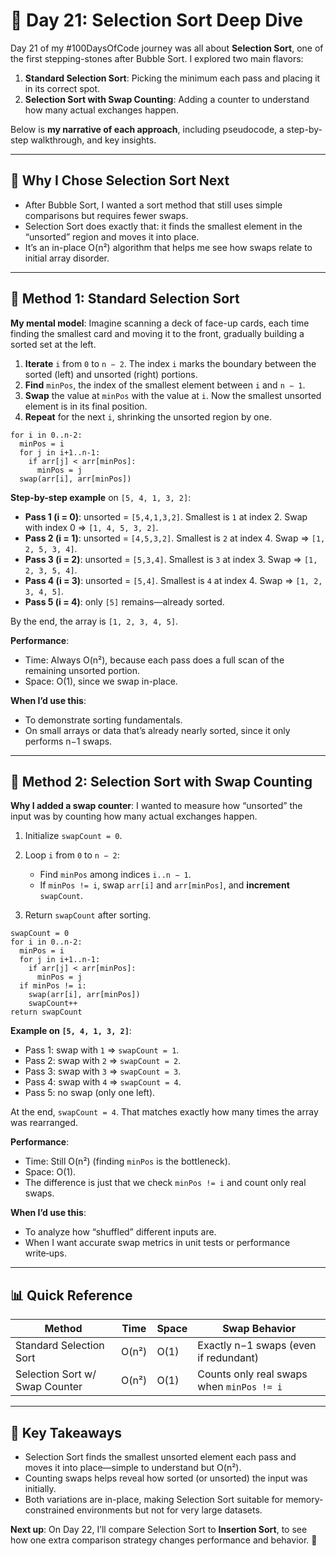 # 📘 Day 21: Selection Sort Deep Dive

Day 21 of my #100DaysOfCode journey was all about **Selection Sort**, one of the first stepping-stones after Bubble Sort. I explored two main flavors:

1. **Standard Selection Sort**: Picking the minimum each pass and placing it in its correct spot.
2. **Selection Sort with Swap Counting**: Adding a counter to understand how many actual exchanges happen.

Below is **my narrative of each approach**, including pseudocode, a step-by-step walkthrough, and key insights.

---

## 🌟 Why I Chose Selection Sort Next

- After Bubble Sort, I wanted a sort method that still uses simple comparisons but requires fewer swaps.
- Selection Sort does exactly that: it finds the smallest element in the “unsorted” region and moves it into place.
- It’s an in-place O(n²) algorithm that helps me see how swaps relate to initial array disorder.

---

## 🌱 Method 1: Standard Selection Sort

**My mental model**: Imagine scanning a deck of face-up cards, each time finding the smallest card and moving it to the front, gradually building a sorted set at the left.

1. **Iterate** `i` from `0` to `n − 2`. The index `i` marks the boundary between the sorted (left) and unsorted (right) portions.
2. **Find** `minPos`, the index of the smallest element between `i` and `n − 1`.
3. **Swap** the value at `minPos` with the value at `i`. Now the smallest unsorted element is in its final position.
4. **Repeat** for the next `i`, shrinking the unsorted region by one.

```plaintext
for i in 0..n-2:
  minPos = i
  for j in i+1..n-1:
    if arr[j] < arr[minPos]:
      minPos = j
  swap(arr[i], arr[minPos])
```

**Step-by-step example** on `[5, 4, 1, 3, 2]`:

- **Pass 1 (i = 0)**: unsorted = `[5,4,1,3,2]`. Smallest is `1` at index 2. Swap with index 0 ⇒ `[1, 4, 5, 3, 2]`.
- **Pass 2 (i = 1)**: unsorted = `[4,5,3,2]`. Smallest is `2` at index 4. Swap ⇒ `[1, 2, 5, 3, 4]`.
- **Pass 3 (i = 2)**: unsorted = `[5,3,4]`. Smallest is `3` at index 3. Swap ⇒ `[1, 2, 3, 5, 4]`.
- **Pass 4 (i = 3)**: unsorted = `[5,4]`. Smallest is `4` at index 4. Swap ⇒ `[1, 2, 3, 4, 5]`.
- **Pass 5 (i = 4)**: only `[5]` remains—already sorted.

By the end, the array is `[1, 2, 3, 4, 5]`.

**Performance**:

- Time: Always O(n²), because each pass does a full scan of the remaining unsorted portion.
- Space: O(1), since we swap in-place.

**When I’d use this**:

- To demonstrate sorting fundamentals.
- On small arrays or data that’s already nearly sorted, since it only performs n−1 swaps.

---

## 🌲 Method 2: Selection Sort with Swap Counting

**Why I added a swap counter**: I wanted to measure how “unsorted” the input was by counting how many actual exchanges happen.

1. Initialize `swapCount = 0`.
2. Loop `i` from `0` to `n − 2`:

   - Find `minPos` among indices `i..n − 1`.
   - If `minPos != i`, swap `arr[i]` and `arr[minPos]`, and **increment** `swapCount`.

3. Return `swapCount` after sorting.

```plaintext
swapCount = 0
for i in 0..n-2:
  minPos = i
  for j in i+1..n-1:
    if arr[j] < arr[minPos]:
      minPos = j
  if minPos != i:
    swap(arr[i], arr[minPos])
    swapCount++
return swapCount
```

**Example on `[5, 4, 1, 3, 2]`**:

- Pass 1: swap with `1` ⇒ `swapCount = 1`.
- Pass 2: swap with `2` ⇒ `swapCount = 2`.
- Pass 3: swap with `3` ⇒ `swapCount = 3`.
- Pass 4: swap with `4` ⇒ `swapCount = 4`.
- Pass 5: no swap (only one left).

At the end, `swapCount = 4`. That matches exactly how many times the array was rearranged.

**Performance**:

- Time: Still O(n²) (finding `minPos` is the bottleneck).
- Space: O(1).
- The difference is just that we check `minPos != i` and count only real swaps.

**When I’d use this**:

- To analyze how “shuffled” different inputs are.
- When I want accurate swap metrics in unit tests or performance write‑ups.

---

## 📊 Quick Reference

| Method                         | Time  | Space | Swap Behavior                             |
| ------------------------------ | ----- | ----- | ----------------------------------------- |
| Standard Selection Sort        | O(n²) | O(1)  | Exactly n−1 swaps (even if redundant)     |
| Selection Sort w/ Swap Counter | O(n²) | O(1)  | Counts only real swaps when `minPos != i` |

---

## 🔑 Key Takeaways

- Selection Sort finds the smallest unsorted element each pass and moves it into place—simple to understand but O(n²).
- Counting swaps helps reveal how sorted (or unsorted) the input was initially.
- Both variations are in-place, making Selection Sort suitable for memory-constrained environments but not for very large datasets.

**Next up**: On Day 22, I’ll compare Selection Sort to **Insertion Sort**, to see how one extra comparison strategy changes performance and behavior. 🚀
